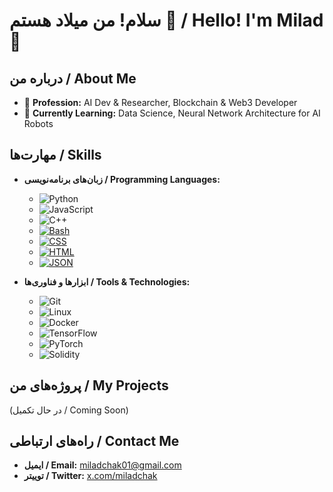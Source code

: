 # سلام! من میلاد هستم 👋 / Hello! I'm Milad 👋

## درباره من / About Me

- 💼 **Profession:** AI Dev & Researcher, Blockchain & Web3 Developer
- 🌱 **Currently Learning:** Data Science, Neural Network Architecture for AI Robots

## مهارت‌ها / Skills

- **زبان‌های برنامه‌نویسی / Programming Languages:**
  - ![Python](https://img.shields.io/badge/Python-3776AB?style=for-the-badge&logo=python&logoColor=white)
  - ![JavaScript](https://img.shields.io/badge/JavaScript-F7DF1E?style=for-the-badge&logo=javascript&logoColor=black)
  - ![C++](https://img.shields.io/badge/C++-00599C?style=for-the-badge&logo=c%2B%2B&logoColor=white)
  - [![Bash](https://img.shields.io/badge/Bash-4EAA25?logo=gnubash&logoColor=fff)](#)
  - [![CSS](https://img.shields.io/badge/CSS-1572B6?logo=css3&logoColor=fff)](#)
  - [![HTML](https://img.shields.io/badge/HTML-%23E34F26.svg?logo=html5&logoColor=white)](#)
  - [![JSON](https://img.shields.io/badge/JSON-000?logo=json&logoColor=fff)](#)

- **ابزارها و فناوری‌ها / Tools & Technologies:**
  - ![Git](https://img.shields.io/badge/Git-F05032?style=for-the-badge&logo=git&logoColor=white)
  - ![Linux](https://img.shields.io/badge/Linux-FCC624?style=for-the-badge&logo=linux&logoColor=black)
  - ![Docker](https://img.shields.io/badge/Docker-2496ED?style=for-the-badge&logo=docker&logoColor=white)
  - ![TensorFlow](https://img.shields.io/badge/TensorFlow-FF6F00?style=for-the-badge&logo=tensorflow&logoColor=white)
  - ![PyTorch](https://img.shields.io/badge/PyTorch-EE4C2C?style=for-the-badge&logo=pytorch&logoColor=white)
  - ![Solidity](https://img.shields.io/badge/Solidity-363636?style=for-the-badge&logo=solidity&logoColor=white)
  
## پروژه‌های من / My Projects

(در حال تکمیل / Coming Soon)

## راه‌های ارتباطی / Contact Me

- **ایمیل / Email:** [miladchak01@gmail.com](mailto:miladchak01@gmail.com)
- **توییتر / Twitter:** [x.com/miladchak](https://x.com/miladchak)

